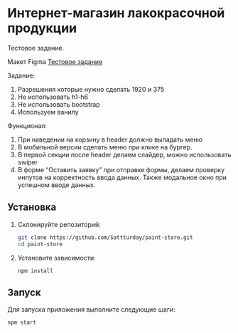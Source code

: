 # Интернет-магазин лакокрасочной продукции

Тестовое задание.

Макет Figma [Тестовое задание](https://www.figma.com/file/Qty89Wpdwc87ncVfbqKdpq/%D0%A2%D0%B5%D1%81%D1%82%D0%BE%D0%B2%D0%BE%D0%B5-%D0%B7%D0%B0%D0%B4%D0%B0%D0%BD%D0%B8%D0%B5?type=design&node-id=0%3A1&mode=design&t=QbeApDSJ7qrSSSD1-1)

Задание:

1. Разрешения которые нужно сделать 1920 и 375
2. Не использовать h1-h6
3. Не использовать bootstrap
4. Используем ванилу

Функционал:

1. При наведении на корзину в header должно выпадать меню
2. В мобильной версии сделать меню при клике на бургер.
3. В первой секции после header делаем слайдер, можно использовать swiper
4. В форме “Оставить заявку” при отправке формы, делаем проверку инпутов на корректность ввода данных. Также модальное окно при успешном вводе данных.

## Установка

1. Склонируйте репозиторий:

   ```bash
   git clone https://github.com/Sattturday/paint-store.git
   cd paint-store
   ```

2. Установите зависимости:

   ```
   npm install
   ```

## Запуск

Для запуска приложения выполните следующие шаги:

```
npm start
```
